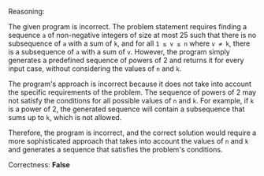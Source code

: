 Reasoning:

The given program is incorrect. The problem statement requires finding a sequence `a` of non-negative integers of size at most 25 such that there is no subsequence of `a` with a sum of `k`, and for all `1 ≤ v ≤ n` where `v ≠ k`, there is a subsequence of `a` with a sum of `v`. However, the program simply generates a predefined sequence of powers of 2 and returns it for every input case, without considering the values of `n` and `k`.

The program's approach is incorrect because it does not take into account the specific requirements of the problem. The sequence of powers of 2 may not satisfy the conditions for all possible values of `n` and `k`. For example, if `k` is a power of 2, the generated sequence will contain a subsequence that sums up to `k`, which is not allowed.

Therefore, the program is incorrect, and the correct solution would require a more sophisticated approach that takes into account the values of `n` and `k` and generates a sequence that satisfies the problem's conditions.

Correctness: **False**